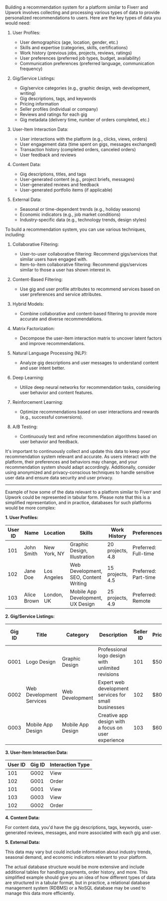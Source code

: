 Building a recommendation system for a platform similar to Fiverr and Upwork involves collecting and processing various types of data to provide personalized recommendations to users. Here are the key types of data you would need:

1. User Profiles:
   - User demographics (age, location, gender, etc.)
   - Skills and expertise (categories, skills, certifications)
   - Work history (previous jobs, projects, reviews, ratings)
   - User preferences (preferred job types, budget, availability)
   - Communication preferences (preferred language, communication frequency)

2. Gig/Service Listings:
   - Gig/service categories (e.g., graphic design, web development, writing)
   - Gig descriptions, tags, and keywords
   - Pricing information
   - Seller profiles (individual or company)
   - Reviews and ratings for each gig
   - Gig metadata (delivery time, number of orders completed, etc.)

3. User-Item Interaction Data:
   - User interactions with the platform (e.g., clicks, views, orders)
   - User engagement data (time spent on gigs, messages exchanged)
   - Transaction history (completed orders, canceled orders)
   - User feedback and reviews

4. Content Data:
   - Gig descriptions, titles, and tags
   - User-generated content (e.g., project briefs, messages)
   - User-generated reviews and feedback
   - User-generated portfolio items (if applicable)

5. External Data:
   - Seasonal or time-dependent trends (e.g., holiday seasons)
   - Economic indicators (e.g., job market conditions)
   - Industry-specific data (e.g., technology trends, design styles)

To build a recommendation system, you can use various techniques, including:

1. Collaborative Filtering:
   - User-to-user collaborative filtering: Recommend gigs/services that similar users have engaged with.
   - Item-to-item collaborative filtering: Recommend gigs/services similar to those a user has shown interest in.

2. Content-Based Filtering:
   - Use gig and user profile attributes to recommend services based on user preferences and service attributes.

3. Hybrid Models:
   - Combine collaborative and content-based filtering to provide more accurate and diverse recommendations.

4. Matrix Factorization:
   - Decompose the user-item interaction matrix to uncover latent factors and improve recommendations.

5. Natural Language Processing (NLP):
   - Analyze gig descriptions and user messages to understand content and user intent better.

6. Deep Learning:
   - Utilize deep neural networks for recommendation tasks, considering user behavior and content features.

7. Reinforcement Learning:
   - Optimize recommendations based on user interactions and rewards (e.g., successful conversions).

8. A/B Testing:
   - Continuously test and refine recommendation algorithms based on user behavior and feedback.

It's important to continuously collect and update this data to keep your recommendation system relevant and accurate. As users interact with the platform, their preferences and behaviors may change, and your recommendation system should adapt accordingly. Additionally, consider using anonymized and privacy-conscious techniques to handle sensitive user data and ensure data security and user privacy.

---

Example of how some of the data relevant to a platform similar to Fiverr and Upwork could be represented in tabular form. Please note that this is a simplified representation, and in practice, databases for such platforms would be more complex:

**1. User Profiles:**

| User ID | Name        | Location     | Skills                              | Work History       | Preferences            |
|---------|-------------|--------------|-------------------------------------|--------------------|------------------------|
| 101     | John Smith  | New York, NY | Graphic Design, Illustration       | 20 projects, 4.8 | Preferred: Full-time  |
| 102     | Jane Doe    | Los Angeles  | Web Development, SEO, Content Writing | 15 projects, 4.5 | Preferred: Part-time  |
| 103     | Alice Brown | London, UK   | Mobile App Development, UX Design   | 25 projects, 4.9 | Preferred: Remote     |

**2. Gig/Service Listings:**

| Gig ID | Title                    | Category         | Description                                         | Seller ID | Price | Reviews & Ratings |
|--------|--------------------------|------------------|-----------------------------------------------------|-----------|-------|-------------------|
| G001   | Logo Design              | Graphic Design   | Professional logo design with unlimited revisions | 101       | $50   | 4.9 (150 reviews)  |
| G002   | Web Development Services | Web Development   | Expert web development services for small businesses | 102       | $80   | 4.7 (100 reviews)  |
| G003   | Mobile App Design        | Mobile App Design | Creative app design with a focus on user experience | 103       | $60   | 5.0 (75 reviews)   |

**3. User-Item Interaction Data:**

| User ID | Gig ID | Interaction Type |
|---------|--------|------------------|
| 101     | G002   | View             |
| 102     | G001   | Order            |
| 101     | G001   | View             |
| 103     | G003   | View             |
| 102     | G002   | Order            |

**4. Content Data:**

For content data, you'd have the gig descriptions, tags, keywords, user-generated reviews, messages, and more associated with each gig and user.

**5. External Data:**

This data may vary but could include information about industry trends, seasonal demand, and economic indicators relevant to your platform.

The actual database structure would be more extensive and include additional tables for handling payments, order history, and more. This simplified example should give you an idea of how different types of data are structured in a tabular format, but in practice, a relational database management system (RDBMS) or a NoSQL database may be used to manage this data more efficiently.